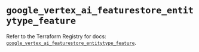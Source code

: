 # `google_vertex_ai_featurestore_entitytype_feature`

Refer to the Terraform Registry for docs: [`google_vertex_ai_featurestore_entitytype_feature`](https://registry.terraform.io/providers/hashicorp/google-beta/6.8.0/docs/resources/google_vertex_ai_featurestore_entitytype_feature).
